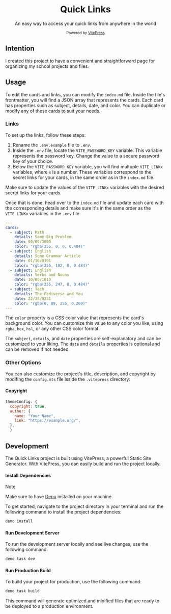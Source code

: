 <div align="center">
  <h1>Quick Links</h1>
  <p>An easy way to access your quick links from anywhere in the world</p>
  <small>Powered by <a href="https://vitepress.dev">VitePress</a></small>
</div>

## Intention

I created this project to have a convenient and straightforward page for organizing my school projects and files.

## Usage

To edit the cards and links, you can modify the `index.md` file. Inside the file's frontmatter, you will find a JSON array that represents the cards. Each card has properties such as subject, details, date, and color. You can duplicate or modify any of these cards to suit your needs.

### Links

To set up the links, follow these steps:

1. Rename the `.env.example` file to `.env`.
2. Inside the `.env` file, locate the `VITE_PASSWORD_KEY` variable. This variable represents the password key. Change the value to a secure password key of your choice.
3. Below the `VITE_PASSWORD_KEY` variable, you will find multuple `VITE_LINKx` variables, where `x` is a number. These variables correspond to the secret links for your cards, in the same order as in the `index.md` file.

Make sure to update the values of the `VITE_LINKx` variables with the desired secret links for your cards.

Once that is done, head over to the `index.md` file and update each card with the corresponding details and make sure it's in the same order as the `VITE_LINKx` variables in the `.env` file.

```yml
---
cards:
  - subject: Math
    details: Some Big Problem
    date: 00/00/3000
    color: "rgba(255, 0, 0, 0.484)"
  - subject: English
    details: Some Grammar Article
    date: 01/10/0101
    color: "rgba(255, 102, 0, 0.484)"
  - subject: English
    details: Verbs and Nouns
    date: 10/00/1010
    color: "rgba(255, 247, 0, 0.484)"
  - subject: Tech
    details: The Fediverse and You
    date: 22/38/0231
    color: "rgba(0, 89, 255, 0.269)"
---
```

The `color` property is a CSS color value that represents the card's background color. You can customize this value to any color you like, using `rgba`, `hex`, `hsl`, or any other CSS color format.

The `subject`, `details`, and `date` properties are self-explanatory and can be customized to your liking. The `date` and `details` properties is optional and can be removed if not needed.

### Other Options

You can also customize the project's title, description, and copyright by modifing the `config.mts` file isside the `.vitepress` directory:

#### Copyright

```javascript
themeConfig: {
  copyright: true,
  author: {
    name: "Your Name",
    link: "https://example.org/",
  },
  }
```

## Development

The Quick Links project is built using VitePress, a powerful Static Site Generator. With VitePress, you can easily build and run the project locally.

#### Install Dependencies

> [!NOTE]
> Make sure to have [Deno](https://deno.com) installed on your machine.

To get started, navigate to the project directory in your terminal and run the following command to install the project dependencies:

```bash
deno install
```

#### Run Development Server

To run the development server locally and see live changes, use the following command:

```bash
deno task dev
```

#### Run Production Build

To build your project for production, use the following command:

```bash
deno task build
```

This command will generate optimized and minified files that are ready to be deployed to a production environment.
